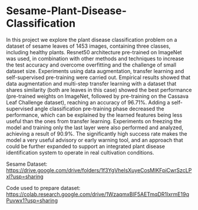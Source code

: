 # Sesame-Plant-Disease-Classification

In this project we explore the plant disease classification problem on a dataset of sesame leaves of 1453 images, containing three classes, including healthy plants. Resnet50 architecture pre-trained on ImageNet was used, in combination with other methods and techniques to increase the test accuracy and overcome overfitting and the challenge of small dataset size. Experiments using data augmentation, transfer learning and self-supervised pre-training were carried out. Empirical results showed that data augmentation and multi-step transfer learning with a dataset that shares similarity (both are leaves in this case) showed the best performance (pre-trained weights on ImageNet, followed by pre-training on the Cassava Leaf Challenge dataset), reaching an accuracy of 96.71\%. Adding a self-supervised angle classification pre-training phase decreased the performance, which can be explained by the learned features being less useful than the ones from transfer learning. Experiments on freezing the model and training only the last layer were also performed and analyzed, achieving a result of 90.9\%. The significantly high success rate makes the model a very useful advisory or early warning tool, and an approach that could be further expanded to support an integrated plant disease identification system to operate in real cultivation conditions.

Sesame Dataset:
https://drive.google.com/drive/folders/1f3YgVhelsXuyeCosMlKFpiCwrSzcLPxl?usp=sharing

Code used to prepare dataset:
https://colab.research.google.com/drive/1WzaqmxBlF5AETmqDR1IxrmE19qPuvwx1?usp=sharing
